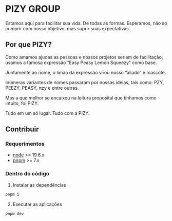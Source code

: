 # PIZY GROUP

Estamos aqui para facilitar sua vida. De todas as formas. Esperamos, não só cumprir com nosso objetivo, mas suprir suas expectativas.

## Por que PIZY?

Como amamos ajudas as pessoas e nossos projetos seriam de facilitação, usamos a famosa expressão “Easy Peasy Lemon Squeezy” como base.

Juntamente ao nome, o limão da expressão virou nosso “aliado” e mascote.

Inúmeras variantes de nomes passaram por nossas ideias, tais como: PZY, PEEZY, PEASY, πzy e entre outras.

Mas a que melhor se encaixou na leitura proposital que tínhamos como intuito, foi PIZY.

Tudo em um só lugar. Tudo com a PIZY.

## Contribuir

### Requerimentos

- [node](https://nodejs.org/en/download/) >= 19.6.x
- [pnpm](https://pnpm.io/installation) >= 7.x

### Dentro do código

1. Instalar as dependências

```bash
pnpm i
```

2. Executar as aplicações

```bash
pnpm dev
```
